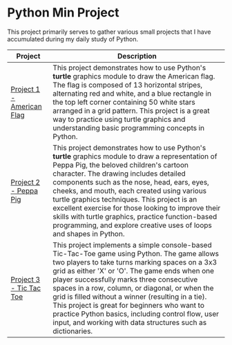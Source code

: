 # Python Min Project

This project primarily serves to gather various small projects that I have accumulated during my daily study of Python.


| Project                                                      | Description                                                  |
| ------------------------------------------------------------ | ------------------------------------------------------------ |
| [Project 1 - American Flag](https://github.com/sunyufei92/Python-Min-Project/tree/main/Project%201%20-%20American%20Flag) | This project demonstrates how to use Python's **turtle** graphics module to draw the American flag. The flag is composed of 13 horizontal stripes, alternating red and white, and a blue rectangle in the top left corner containing 50 white stars arranged in a grid pattern. This project is a great way to practice using turtle graphics and understanding basic programming concepts in Python. |
| [Project 2 - Peppa Pig](https://github.com/sunyufei92/Python-Min-Project/tree/main/Project%202%20-%20Peppa%20Pig) | This project demonstrates how to use Python's **turtle** graphics module to draw a representation of Peppa Pig, the beloved children's cartoon character. The drawing includes detailed components such as the nose, head, ears, eyes, cheeks, and mouth, each created using various turtle graphics techniques. This project is an excellent exercise for those looking to improve their skills with turtle graphics, practice function-based programming, and explore creative uses of loops and shapes in Python. |
| [Project 3 - Tic Tac Toe](https://github.com/sunyufei92/Python-Min-Project/tree/main/Project%203%20-%20Tic%20Tac%20Toe) | This project implements a simple console-based Tic-Tac-Toe game using Python. The game allows two players to take turns marking spaces on a 3x3 grid as either 'X' or 'O'. The game ends when one player successfully marks three consecutive spaces in a row, column, or diagonal, or when the grid is filled without a winner (resulting in a tie). This project is great for beginners who want to practice Python basics, including control flow, user input, and working with data structures such as dictionaries. |
